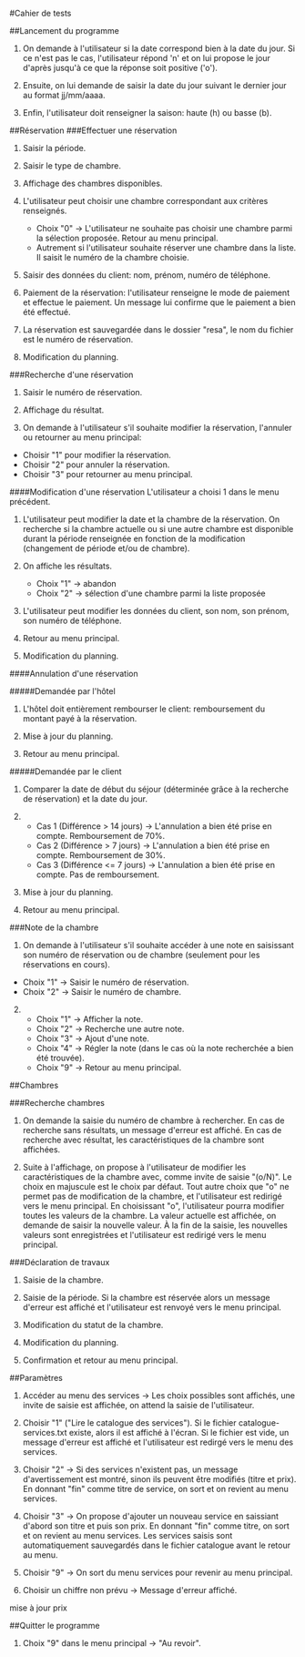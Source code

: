 #Cahier de tests

##Lancement du programme

1. On demande à l'utilisateur si la date correspond bien à la date du jour. Si ce n'est pas le cas, l'utilisateur répond 'n' et on lui propose le jour d'après jusqu'à ce que la réponse soit positive ('o').

2. Ensuite, on lui demande de saisir la date du jour suivant le dernier jour au format jj/mm/aaaa.

3. Enfin, l'utilisateur doit renseigner la saison: haute (h) ou basse (b).

##Réservation
###Effectuer une réservation

1. Saisir la période.

2. Saisir le type de chambre.

3. Affichage des chambres disponibles.

4. L'utilisateur peut choisir une chambre correspondant aux critères renseignés.
    * Choix "0" → L'utilisateur ne souhaite pas choisir une chambre parmi la sélection proposée. Retour au menu principal.
    * Autrement si l'utilisateur souhaite réserver une chambre dans la liste. Il saisit le numéro de la chambre choisie.

5. Saisir des données du client: nom, prénom, numéro de téléphone.

6. Paiement de la réservation: l'utilisateur renseigne le mode de paiement et effectue le paiement. Un message lui confirme que le paiement a bien été effectué.

7. La réservation est sauvegardée dans le dossier "resa", le nom du fichier est le numéro de réservation.

8. Modification du planning.

###Recherche d'une réservation

1. Saisir le numéro de réservation.

2. Affichage du résultat.

3. On demande à l'utilisateur s'il souhaite modifier la réservation, l'annuler ou retourner au menu principal:
 * Choisir "1" pour modifier la réservation.
 * Choisir "2" pour annuler la réservation.
 * Choisir "3" pour retourner au menu principal.

####Modification d'une réservation
L'utilisateur a choisi 1 dans le menu précédent.

 1. L'utilisateur peut modifier la date et la chambre de la réservation.
 On recherche si la chambre actuelle ou si une autre chambre est disponible durant la période renseignée en fonction de la modification (changement de période et/ou de chambre).

2. On affiche les résultats.

   * Choix "1" → abandon
   * Choix "2" → sélection d'une chambre parmi la liste proposée

3. L'utilisateur peut modifier les données du client, son nom, son prénom, son numéro de téléphone.

4. Retour au menu principal.

5. Modification du planning.

####Annulation d'une réservation

#####Demandée par l'hôtel

 1. L'hôtel doit entièrement rembourser le client: remboursement du montant payé à la réservation.

 2. Mise à jour du planning.

 3. Retour au menu principal.

#####Demandée par le client

 1. Comparer la date de début du séjour (déterminée grâce à la   recherche de réservation) et la date du jour.

 2.
    * Cas 1 (Différence > 14 jours) → L'annulation a bien été prise en compte. Remboursement de 70%.
    * Cas 2 (Différence > 7 jours) → L'annulation a bien été prise en compte. Remboursement de 30%.
    * Cas 3 (Différence <= 7 jours) → L'annulation a bien été prise en compte. Pas de remboursement.

 3. Mise à jour du planning.

 4. Retour au menu principal.


###Note de la chambre
 1. On demande à l'utilisateur s'il souhaite accéder à une note en saisissant son numéro de réservation ou de chambre (seulement pour les réservations en cours).
   * Choix "1" → Saisir le numéro de réservation.
   * Choix "2" → Saisir le numéro de chambre.

 2.
    * Choix "1" → Afficher la note.
    * Choix "2" → Recherche une autre note.
    * Choix "3" → Ajout d'une note.
    * Choix "4" → Régler la note (dans le cas où la note recherchée a bien été trouvée).
    * Choix "9" → Retour au menu principal.

##Chambres

###Recherche chambres

1. On demande la saisie du numéro de chambre à rechercher. En cas de recherche sans résultats, un message d'erreur est affiché. En cas de recherche avec résultat, les caractéristiques de la chambre sont affichées.

2. Suite à l'affichage, on propose à l'utilisateur de modifier les caractéristiques de la chambre avec, comme invite de saisie "(o/N)". Le choix en majuscule est le choix par défaut.
Tout autre choix que "o" ne permet pas de modification de la chambre, et l'utilisateur est redirigé vers le menu principal. En choisissant "o", l'utilisateur pourra modifier toutes les valeurs de la chambre. La valeur actuelle est affichée, on demande de saisir la nouvelle valeur. À la fin de la saisie, les nouvelles valeurs sont enregistrées et l'utilisateur est redirigé vers le menu principal.

###Déclaration de travaux

1. Saisie de la chambre.

2. Saisie de la période.
   Si la chambre est réservée alors un message d'erreur est affiché et l'utilisateur est renvoyé vers le menu principal.

3. Modification du statut de la chambre.

4. Modification du planning.

5. Confirmation et retour au menu principal.


##Paramètres

1. Accéder au menu des services → Les choix possibles sont affichés, une invite de saisie est affichée, on attend la saisie de l'utilisateur.

2. Choisir "1" ("Lire le catalogue des services"). Si le fichier catalogue-services.txt existe, alors il est affiché à l'écran. Si le fichier est vide, un message d'erreur est affiché et l'utilisateur est redirgé vers le menu des services.

3. Choisir "2" → Si des services n'existent pas, un message d'avertissement est montré, sinon ils peuvent être modifiés (titre et prix). En donnant "fin" comme titre de service, on sort et on revient au menu services.

4. Choisir "3" → On propose d'ajouter un nouveau service en saissiant d'abord son titre et puis son prix. En donnant "fin" comme titre, on sort et on revient au menu services. Les services saisis sont automatiquement sauvegardés dans le fichier catalogue avant le retour au menu.

5. Choisir "9" → On sort du menu services pour revenir au menu principal.

6. Choisir un chiffre non prévu →  Message d'erreur affiché.

mise à jour prix


##Quitter le programme

1. Choix "9" dans le menu principal → "Au revoir".
